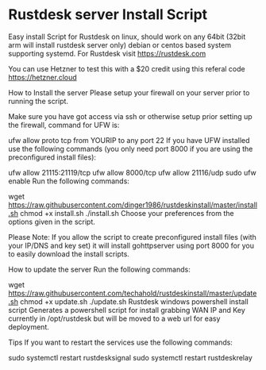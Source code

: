 # Rustdesk server Install Script

Easy install Script for Rustdesk on linux, should work on any 64bit (32bit arm will install rustdesk server only) debian or centos based system supporting systemd.
For Rustdesk visit https://rustdesk.com

You can use Hetzner to test this with a $20 credit using this referal code https://hetzner.cloud

How to Install the server
Please setup your firewall on your server prior to running the script.

Make sure you have got access via ssh or otherwise setup prior setting up the firewall, command for UFW is:

ufw allow proto tcp from YOURIP to any port 22
If you have UFW installed use the following commands (you only need port 8000 if you are using the preconfigured install files):

ufw allow 21115:21119/tcp
ufw allow 8000/tcp
ufw allow 21116/udp
sudo ufw enable
Run the following commands:

wget https://raw.githubusercontent.com/dinger1986/rustdeskinstall/master/install.sh
chmod +x install.sh
./install.sh
Choose your preferences from the options given in the script.

Please Note: If you allow the script to create preconfigured install files (with your IP/DNS and key set) it will install gohttpserver using port 8000 for you to easily download the install scripts.

How to update the server
Run the following commands:

wget https://raw.githubusercontent.com/techahold/rustdeskinstall/master/update.sh
chmod +x update.sh
./update.sh
Rustdesk windows powershell install script
Generates a powershell script for install grabbing WAN IP and Key currently in /opt/rustdesk but will be moved to a web url for easy deployment.

Tips
If you want to restart the services use the following commands:

sudo systemctl restart rustdesksignal
sudo systemctl restart rustdeskrelay
